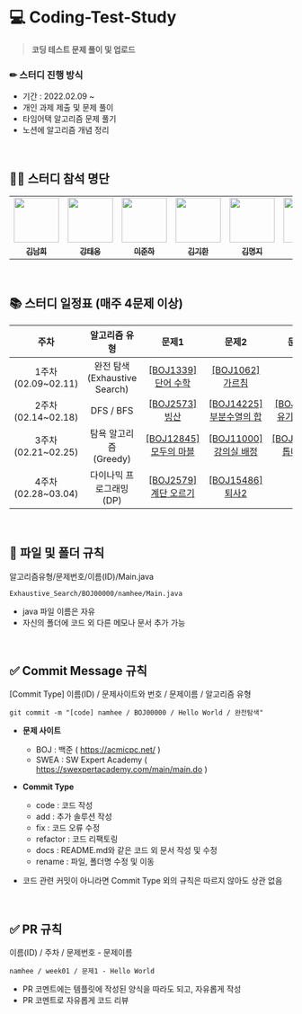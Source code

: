 # 💻 Coding-Test-Study
> **코딩 테스트 문제 풀이 및 업로드**

### ✏ 스터디 진행 방식
+ 기간 : 2022.02.09 ~
+ 개인 과제 제출 및 문제 풀이
+ 타임어택 알고리즘 문제 풀기
+ 노션에 알고리즘 개념 정리  

</br>

## 👨‍💻 스터디 참석 명단
<table>
  <tr>
    <td align="center"><a href="https://github.com/nhee0410"><img src="https://avatars.githubusercontent.com/u/49919262?v=4?s=100" width="80px;" alt=""></td>
    <td align="center"><a href="https://github.com/dttmm"><img src="https://avatars.githubusercontent.com/dttmm" width="80px;" alt=""></td>
    <td align="center"><a href="https://github.com/JunhaLee"><img src="https://avatars.githubusercontent.com/JunhaLee" width="80px;" alt=""></td>
    <td align="center"><a href="https://github.com/kim-kihan"><img src="https://avatars.githubusercontent.com/kim-kihan" width="80px;" alt=""></td>
    <td align="center"><a href="https://github.com/mxxxxxji"><img src="https://avatars.githubusercontent.com/mxxxxxji" width="80px;" alt=""></td>
    <td align="center"><a href="https://github.com/myclf22"><img src="https://avatars.githubusercontent.com/myclf22" width="80px;" alt=""></td>
    <td align="center"><a href="https://github.com/taxfdi6371"><img src="https://avatars.githubusercontent.com/taxfdi6371" width="80px;" alt=""></td>
    <td align="center"><a href="https://github.com/henginthere"><img src="https://avatars.githubusercontent.com/henginthere" width="80px;" alt=""></td>
  </tr>
  <tr>
    <td align="center"><a href="https://github.com/nhee0410"><sub><b>김남희</b></td>
    <td align="center"><a href="https://github.com/dttmm"><sub><b>강태웅</b></td>
    <td align="center"><a href="https://github.com/JunhaLee"><sub><b>이준하</b></td>
    <td align="center"><a href="https://github.com/kim-kihan"><sub><b>김기한</b></td>
    <td align="center"><a href="https://github.com/mxxxxxji"><sub><b>김명지</b></td>
    <td align="center"><a href="https://github.com/myclf22"><sub><b>서재형</b></td>
    <td align="center"><a href="https://github.com/taxfdi6371"><sub><b>권용준</b></td>
    <td align="center"><a href="https://github.com/henginthere"><sub><b>배혜연</b></td>
  </tr>
</table>
      
</br>

## 📚 스터디 일정표 (매주 4문제 이상)

주차 | 알고리즘 유형 | 문제1 | 문제2 | 문제3 | 문제4 | 문제5
:--: | :--: | :--: | :--: | :--: | :--: | :--: |
1주차</br>(02.09~02.11) | 완전 탐색 </br> (Exhaustive Search) | [[BOJ1339]</br>단어 수학](https://www.acmicpc.net/problem/1339) | [[BOJ1062]</br>가르침](https://www.acmicpc.net/problem/1062) | - | - | - |
2주차</br>(02.14~02.18) | DFS / BFS | [[BOJ2573]</br>빙산](https://www.acmicpc.net/problem/2573) | [[BOJ14225]</br>부분수열의 합](https://www.acmicpc.net/problem/14225) | [[BOJ1012]</br>유기농 배추](https://www.acmicpc.net/problem/1012) | [[BOJ2589]</br>보물섬](https://www.acmicpc.net/problem/2589) | - | 
3주차</br>(02.21~02.25) | 탐욕 알고리즘 </br> (Greedy) | [[BOJ12845]</br>모두의 마블](https://www.acmicpc.net/problem/12845) | [[BOJ11000]</br>강의실 배정](https://www.acmicpc.net/problem/11000) | [[BOJ14891]</br>톱니바퀴](https://www.acmicpc.net/problem/14891) | [[BOJ1969]</br>DNA](https://www.acmicpc.net/problem/1969) | [[BOJ1946]</br>신입사원](https://www.acmicpc.net/problem/1946) |
4주차</br>(02.28~03.04) | 다이나믹 프로그래밍 </br> (DP) | [[BOJ2579]</br>계단 오르기](https://www.acmicpc.net/problem/2579) | [[BOJ15486]</br>퇴사2](https://www.acmicpc.net/problem/15486) | | |


</br>

## 📂 파일 및 폴더 규칙
알고리즘유형/문제번호/이름(ID)/Main.java 
```
Exhaustive_Search/BOJ00000/namhee/Main.java
```
+ java 파일 이름은 자유
+ 자신의 폴더에 코드 외 다른 메모나 문서 추가 가능

</br>

## ✅ Commit Message 규칙
[Commit Type] 이름(ID) / 문제사이트와 번호 / 문제이름 / 알고리즘 유형
```
git commit -m "[code] namhee / BOJ00000 / Hello World / 완전탐색"
```
+ **문제 사이트**
  + BOJ : 백준 ( https://acmicpc.net/ )
  + SWEA : SW Expert Academy ( https://swexpertacademy.com/main/main.do )

+ **Commit Type**
  + code : 코드 작성
  + add : 추가 솔루션 작성
  + fix : 코드 오류 수정
  + refactor : 코드 리팩토링
  + docs : README.md와 같은 코드 외 문서 작성 및 수정
  + rename : 파일, 폴더명 수정 및 이동

+ 코드 관련 커밋이 아니라면 Commit Type 외의 규칙은 따르지 않아도 상관 없음
</br>

## ✅ PR 규칙
이름(ID) / 주차 / 문제번호 - 문제이름
```
namhee / week01 / 문제1 - Hello World
```
+ PR 코멘트에는 템플릿에 작성된 양식을 따라도 되고, 자유롭게 작성
+ PR 코멘트로 자유롭게 코드 리뷰

</br>


